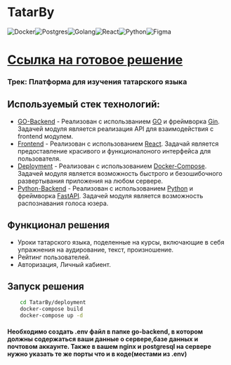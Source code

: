 # TatarBy
![Docker](https://img.shields.io/badge/docker-%230db7ed.svg?style=for-the-badge&logo=docker&logoColor=white)![Postgres](https://img.shields.io/badge/postgres-%23316192.svg?style=for-the-badge&logo=postgresql&logoColor=white)![Golang](https://img.shields.io/badge/go-%23007ACC.svg?style=for-the-badge&logo=go&logoColor=white)![React](https://img.shields.io/badge/react-%2320232a.svg?style=for-the-badge&logo=react&logoColor=%2361DAFB)![Python](https://img.shields.io/badge/python-%23316192.svg?style=for-the-badge&logo=python&logoColor=yellow)![Figma](https://img.shields.io/badge/figma-%2320232a.svg?style=for-the-badge&logo=figma)



# [Ссылка на готовое решение](https://tatarby.shmyaks.ru/)

### Трек: Платформа для изучения татарского языка

## Используемый стек технологий:
- [GO-Backend](https://github.com/ultraevs/GagarinHack/tree/main/go-backend) - Реализован с использванием [GO](https://go.dev/) и фреймворка [Gin](https://github.com/gin-gonic/gin). Задачей модуля является реализация API для взаимодействия с frontend модулем.
- [Frontend](https://github.com/ultraevs/GagarinHack/tree/main/front) - Реализован с использованием [React](https://ru.legacy.reactjs.org/). Задачай является предоставление красивого и функционалоного интерфейса для пользователя.
- [Deployment](https://github.com/ultraevs/GagarinHack/tree/main/deployment) - Реализован с использованием [Docker-Compose](https://www.docker.com/). Задачей модуля является возможность быстрого и безошибочного развертывания приложения на любом сервере.
- [Python-Backend](https://github.com/ultraevs/GagarinHack/tree/main/python-backend) - Реализован с использованием [Python](https://www.python.org/) и фреймворка [FastAPI](https://fastapi.tiangolo.com/). Задачей модуля является возможность распознавания голоса юзера.

## Функционал решения

- Уроки татарского языка, поделенные на курсы, включающие в себя упражнения на аудирование, текст, произношение.
- Рейтинг пользователей.
- Авторизация, Личный кабиент.

## Запуск решения
```sh
    cd TatarBy/deployment
    docker-compose build
    docker-compose up -d
```
#### Необходимо создать .env файл в папке go-backend, в котором должны содержаться ваши данные о сервере,базе данных и почтовом аккаунте. Также в вашем nginx и postgresql на сервере нужно указать те же порты что и в коде(местами из .env)
